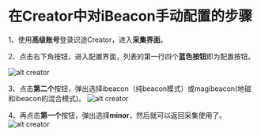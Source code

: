 # 在Creator中对iBeacon手动配置的步骤

1、使用**高级账号**登录识途Creator，进入**采集界面**。

2、点击右下角按钮，进入配置界面，列表的第一行四个**蓝色按钮**即为配置按钮。

![alt creator](http://www.ubirouting.com/imageUse/creator_recordMenu.jpg)

3、点击**第二个**按钮，弹出选择ibeacon（纯beacon模式）或magibeacon(地磁和ibeacon的混合模式)。
![alt creator](http://www.ubirouting.com/imageUse/creator_Setting1.jpg)

4、再点击**第一个**按钮，弹出选择**minor**，然后就可以返回采集使用了。
![alt creator](http://www.ubirouting.com/imageUse/creator_Setting2.jpg)
